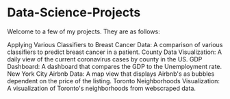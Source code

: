 # Data-Science-Projects

Welcome to a few of my projects. They are as follows: 

Applying Various Classifiers to Breast Cancer Data: A comparison of various classifiers to predict breast cancer in a patient. 
County Data Visualization: A daily view of the current coronavirus cases by county in the US.
GDP Dashboard: A dashboard that compares the GDP to the Unemployment rate.
New York City Airbnb Data: A map view that displays Airbnb's as bubbles dependent on the price of the listing.
Toronto Neighborhoods Visualization: A visualization of Toronto's neighborhoods from webscraped data. 
